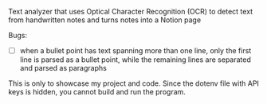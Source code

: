 Text analyzer that uses Optical Character Recognition (OCR) to detect text from handwritten notes and turns notes into a Notion page

Bugs:
- [ ] when a bullet point has text spanning more than one line, only the first line is parsed as a bullet point, while the remaining lines are separated and parsed as paragraphs

This is only to showcase my project and code.
Since the dotenv file with API keys is hidden, you cannot build and run the program.